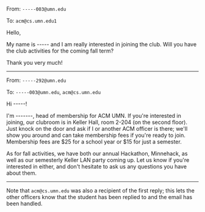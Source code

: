 From: `-----003@umn.edu`

To: `acm@cs.umn.edu1`

Hello,

My name is ----- and I am really interested in joining the club.
Will you have the club activities for the coming fall term?

Thank you very much!

- - - - -

From: `-----292@umn.edu`

To: `-----003@umn.edu`, `acm@cs.umn.edu`

Hi -----!

I'm -------, head of membership for ACM UMN.
If you're interested in joining, our clubroom is in Keller Hall,
room 2-204 (on the second floor). Just knock on the door and ask
if I or another ACM officer is there; we'll show you around and can
take membership fees if you're ready to join. Membership fees are $25 for
a school year or $15 for just a semester.

As for fall activities, we have both our annual Hackathon, Minnehack, as
well as our semesterly Keller LAN party coming up. Let us know
if you're interested in either, and don't hesitate to ask us any questions
you have about them.

- - - - -

Note that `acm@cs.umn.edu` was also a recipient of the first reply; this
lets the other officers know that the student has been replied to and
the email has been handled.
